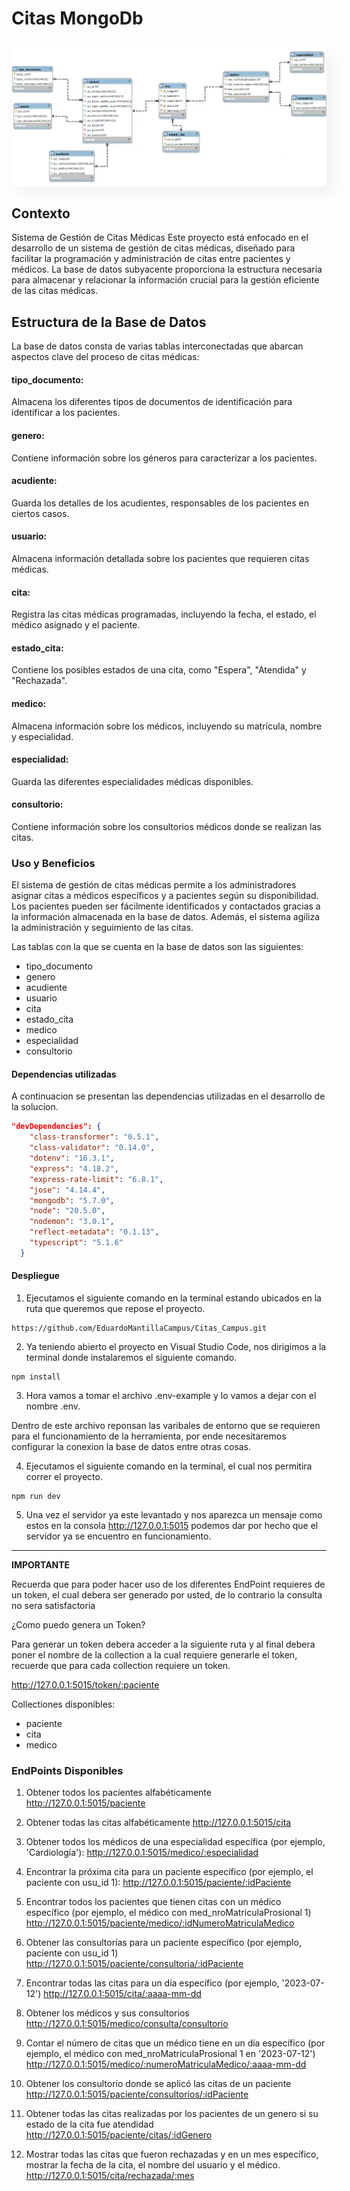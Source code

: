# Citas MongoDb


<div style="margin: 30px 0; box-shadow: 10px 10px 20px #f2f2f2; border-radius:10px; cursor:pointer">
<img src="/assets/bd/diagrama.png"><br>
</div>

## Contexto
Sistema de Gestión de Citas Médicas
Este proyecto está enfocado en el desarrollo de un sistema de gestión de citas médicas, diseñado para facilitar la programación y administración de citas entre pacientes y médicos. La base de datos subyacente proporciona la estructura necesaria para almacenar y relacionar la información crucial para la gestión eficiente de las citas médicas.

## Estructura de la Base de Datos
La base de datos consta de varias tablas interconectadas que abarcan aspectos clave del proceso de citas médicas:

#### tipo_documento: 
Almacena los diferentes tipos de documentos de identificación para identificar a los pacientes.
#### genero: 
Contiene información sobre los géneros para caracterizar a los pacientes.
#### acudiente: 
Guarda los detalles de los acudientes, responsables de los pacientes en ciertos casos.
#### usuario: 
Almacena información detallada sobre los pacientes que requieren citas médicas.
#### cita: 
Registra las citas médicas programadas, incluyendo la fecha, el estado, el médico asignado y el paciente.
#### estado_cita: 
Contiene los posibles estados de una cita, como "Espera", "Atendida" y "Rechazada".
#### medico: 
Almacena información sobre los médicos, incluyendo su matrícula, nombre y especialidad.
#### especialidad: 
Guarda las diferentes especialidades médicas disponibles.
#### consultorio: 
Contiene información sobre los consultorios médicos donde se realizan las citas.

### Uso y Beneficios
El sistema de gestión de citas médicas permite a los administradores asignar citas a médicos específicos y a pacientes según su disponibilidad. Los pacientes pueden ser fácilmente identificados y contactados gracias a la información almacenada en la base de datos. Además, el sistema agiliza la administración y seguimiento de las citas.


<p>Las tablas con la que se cuenta en la base de datos son las siguientes:</p>

<ul>
    <li>tipo_documento</li>
    <li>genero</li>
    <li>acudiente</li>
    <li>usuario</li>
    <li>cita</li>
    <li>estado_cita</li>
    <li>medico</li>
    <li>especialidad</li>
    <li>consultorio</li>
</ul>
<h4>Dependencias utilizadas</h4>
<p>A continuacion se presentan las dependencias utilizadas en el desarrollo de la solucion.</p>

```Json
"devDependencies": {
    "class-transformer": "0.5.1",
    "class-validator": "0.14.0",
    "dotenv": "16.3.1",
    "express": "4.18.2",
    "express-rate-limit": "6.8.1",
    "jose": "4.14.4",
    "mongodb": "5.7.0",
    "node": "20.5.0",
    "nodemon": "3.0.1",
    "reflect-metadata": "0.1.13",
    "typescript": "5.1.6"
  }
```

<h4>Despliegue</h4>

1. Ejecutamos el siguiente comando en la terminal estando ubicados en la ruta que queremos que repose el proyecto.

```Js
https://github.com/EduardoMantillaCampus/Citas_Campus.git
```

2. Ya teniendo abierto el proyecto en Visual Studio Code, nos dirigimos a la terminal donde instalaremos el siguiente comando.

```Js
npm install
```
3. Hora vamos a tomar el archivo .env-example y lo vamos a dejar con el nombre .env.

<p>Dentro de este archivo reponsan las varibales de entorno que se requieren para el funcionamiento de la herramienta, por ende necesitaremos configurar la conexion la base de datos entre otras cosas. </p>

4. Ejecutamos el siguiente comando en la terminal, el cual nos permitira correr el proyecto. 

```Js
npm run dev
```

5. Una vez el servidor ya este levantado y nos aparezca un mensaje como estos en la consola http://127.0.0.1:5015 podemos dar por hecho que el servidor ya se encuentro en funcionamiento. 

<hr style="height:1px; padding:0; margin:10px 0">

<b>IMPORTANTE</b>
<p>Recuerda que para poder hacer uso de los diferentes EndPoint requieres de un token, el cual debera ser generado por usted, de lo contrario la consulta no sera satisfactoria</p>

¿Como puedo genera un Token?

Para generar un token debera acceder a la siguiente ruta y al final debera poner el nombre de la collection a la cual requiere generarle el token, recuerde que para cada collection requiere un token. 

http://127.0.0.1:5015/token/:paciente

Collectiones disponibles:
<ul>
    <li>paciente</li>
    <li>cita</li>
    <li>medico</li>
</ul>
<p></p>

### EndPoints Disponibles

1. Obtener todos los pacientes alfabéticamente
http://127.0.0.1:5015/paciente

2. Obtener todas las citas alfabéticamente
http://127.0.0.1:5015/cita

3. Obtener todos los médicos de una especialidad específica (por ejemplo, 'Cardiología'):
http://127.0.0.1:5015/medico/:especialidad

4. Encontrar la próxima cita para un paciente específico (por ejemplo, el paciente con usu_id 1):
http://127.0.0.1:5015/paciente/:idPaciente

5. Encontrar todos los pacientes que tienen citas con un médico específico (por ejemplo, el médico con med_nroMatriculaProsional 1)
http://127.0.0.1:5015/paciente/medico/:idNumeroMatriculaMedico

6. Obtener las consultorías para un paciente específico (por ejemplo, paciente con usu_id 1)
http://127.0.0.1:5015/paciente/consultoria/:idPaciente

7. Encontrar todas las citas para un día específico (por ejemplo, '2023-07-12')
http://127.0.0.1:5015/cita/:aaaa-mm-dd

8. Obtener los médicos y sus consultorios
http://127.0.0.1:5015/medico/consulta/consultorio

9. Contar el número de citas que un médico tiene en un día específico (por ejemplo, el médico con med_nroMatriculaProsional 1 en '2023-07-12')
http://127.0.0.1:5015/medico/:numeroMatriculaMedico/:aaaa-mm-dd

10. Obtener los consultorio donde se aplicó las citas de un paciente
http://127.0.0.1:5015/paciente/consultorios/:idPaciente

11. Obtener todas las citas realizadas por los pacientes de un genero si su estado de la cita fue atendidad
http://127.0.0.1:5015/paciente/citas/:idGenero

13. Mostrar todas las citas que fueron rechazadas y en un mes específico, mostrar la fecha de la cita, el nombre del usuario y el médico.
http://127.0.0.1:5015/cita/rechazada/:mes
